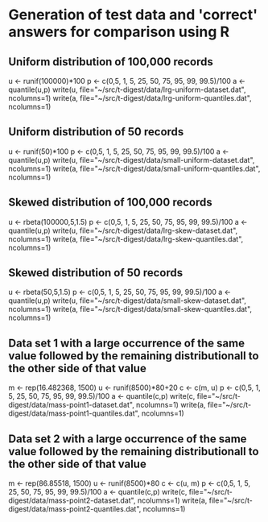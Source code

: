 # Generation of test data and 'correct' answers for comparison using R

## Uniform distribution of 100,000 records
u <- runif(100000)*100
p <- c(0,5, 1, 5, 25, 50, 75, 95, 99, 99.5)/100
a <- quantile(u,p)
write(u, file="~/src/t-digest/data/lrg-uniform-dataset.dat", ncolumns=1)
write(a, file="~/src/t-digest/data/lrg-uniform-quantiles.dat", ncolumns=1)

## Uniform distribution of 50 records
u <- runif(50)*100
p <- c(0,5, 1, 5, 25, 50, 75, 95, 99, 99.5)/100
a <- quantile(u,p)
write(u, file="~/src/t-digest/data/small-uniform-dataset.dat", ncolumns=1)
write(a, file="~/src/t-digest/data/small-uniform-quantiles.dat", ncolumns=1)

## Skewed distribution of 100,000 records
u <- rbeta(100000,5,1.5)
p <- c(0,5, 1, 5, 25, 50, 75, 95, 99, 99.5)/100
a <- quantile(u,p)
write(u, file="~/src/t-digest/data/lrg-skew-dataset.dat", ncolumns=1)
write(a, file="~/src/t-digest/data/lrg-skew-quantiles.dat", ncolumns=1)

## Skewed distribution of 50 records
u <- rbeta(50,5,1.5)
p <- c(0,5, 1, 5, 25, 50, 75, 95, 99, 99.5)/100
a <- quantile(u,p)
write(u, file="~/src/t-digest/data/small-skew-dataset.dat", ncolumns=1)
write(a, file="~/src/t-digest/data/small-skew-quantiles.dat", ncolumns=1)

## Data set 1 with a large occurrence of the same value followed by the remaining distributionall to the other side of that value
m <- rep(16.482368, 1500)
u <- runif(8500)*80+20
c <- c(m, u)
p <- c(0,5, 1, 5, 25, 50, 75, 95, 99, 99.5)/100
a <- quantile(c,p)
write(c, file="~/src/t-digest/data/mass-point1-dataset.dat", ncolumns=1)
write(a, file="~/src/t-digest/data/mass-point1-quantiles.dat", ncolumns=1)

## Data set 2 with a large occurrence of the same value followed by the remaining distributionall to the other side of that value
m <- rep(86.85518, 1500)
u <- runif(8500)*80
c <- c(u, m)
p <- c(0,5, 1, 5, 25, 50, 75, 95, 99, 99.5)/100
a <- quantile(c,p)
write(c, file="~/src/t-digest/data/mass-point2-dataset.dat", ncolumns=1)
write(a, file="~/src/t-digest/data/mass-point2-quantiles.dat", ncolumns=1)
